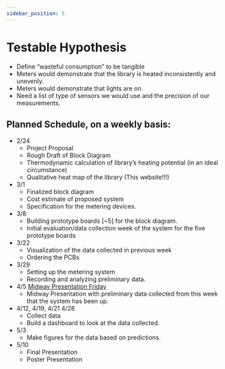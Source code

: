 ```yaml
---
sidebar_position: 5
---
```


# Testable Hypothesis

* Define “wasteful consumption” to be tangible
* Meters would demonstrate that the library is heated inconsistently and unevenly.
* Meters would demonstrate that lights are on.
* Need a list of type of sensors we would use and the precision of our measurements.

## Planned Schedule, on a weekly basis:

* 2/24
  * Project Proposal
  * Rough Draft of Block Diagram
  * Thermodynamic calculation of library’s heating potential (in an ideal circumstance)
  * Qualitative heat map of the library (This website!!!)
* 3/1
  * Finalized block diagram
  * Cost estimate of proposed system
  * Specification for the metering devices.
* 3/8
  * Building prototype boards [~5]  for the block diagram. 
  * Initial evaluation/data collection week of the system for the five prototype boards
* 3/22
  * Visualization of the data collected in previous week
  * Ordering the PCBs 
* 3/29
  * Setting up the metering system
  * Recording and analyzing preliminary data.
* 4/5 [Midway Presentation Friday](./hypo-plan)
  * Midway Presentation with preliminary data collected from this week that the system has been up.
* 4/12, 4/19, 4/21 4/28
  * Collect data
  * Build a dashboard to look at the data collected.
* 5/3
  * Make figures for the data based on predictions.
* 5/10
  * Final Presentation
  * Poster Presentation